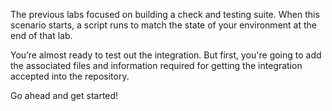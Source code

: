 The previous labs focused on building a check and testing suite. When this scenario starts, a script runs to match the state of your environment at the end of that lab.

You’re almost ready to test out the integration. But first, you're going to add the associated files and information required for getting the integration accepted into the repository.

Go ahead and get started!
